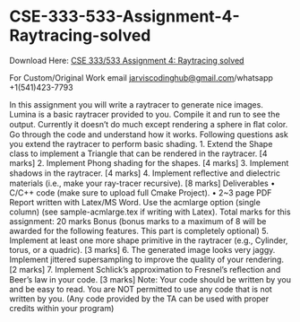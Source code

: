 # CSE-333-533-Assignment-4-Raytracing-solved

Download Here: [CSE 333/533 Assignment 4: Raytracing solved](https://jarviscodinghub.com/assignment/assignment-4-raytracing-solution/)

For Custom/Original Work email jarviscodinghub@gmail.com/whatsapp +1(541)423-7793

In this assignment you will write a raytracer to generate nice images. Lumina is a basic raytracer provided to you. Compile it and run to see the output. Currently it doesn’t do much except rendering a sphere in ﬂat color. Go through the code and understand how it works. Following questions ask you extend the raytracer to perform basic shading. 1. Extend the Shape class to implement a Triangle that can be rendered in the raytracer. [4 marks] 2. Implement Phong shading for the shapes. [4 marks] 3. Implement shadows in the raytracer. [4 marks] 4. Implement reﬂective and dielectric materials (i.e., make your ray-tracer recursive). [8 marks]
Deliverables • C/C++ code (make sure to upload full Cmake Project). • 2~3 page PDF Report written with Latex/MS Word. Use the acmlarge option (single column) (see sample-acmlarge.tex if writing with Latex).
Total marks for this assignment: 20 marks
Bonus (bonus marks to a maximum of 8 will be awarded for the following features. This part is completely optional) 5. Implement at least one more shape primitive in the raytracer (e.g., Cylinder, torus, or a quadric). [3 marks] 6. The generated image looks very jaggy. Implement jittered supersampling to improve the quality of your rendering. [2 marks] 7. Implement Schlick’s approximation to Fresnel’s reﬂection and Beer’s law in your code. [3 marks]
Note: Your code should be written by you and be easy to read. You are NOT permitted to use any code that is not written by you. (Any code provided by the TA can be used with proper credits within your program)


